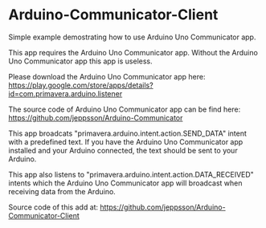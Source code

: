 Arduino-Communicator-Client
===========================

Simple example demostrating how to use Arduino Uno Communicator app.

This app requires the Arduino Uno Communicator app. Without the Arduino Uno Communicator app this app is useless.

Please download the Arduino Uno Communicator app here: https://play.google.com/store/apps/details?id=com.primavera.arduino.listener

The source code of Arduino Uno Communicator app can be find here: https://github.com/jeppsson/Arduino-Communicator

This app broadcats "primavera.arduino.intent.action.SEND_DATA" intent with a predefined text. If you have the Arduino Uno Communicator app installed and your Arduino connected, the text should be sent to your Arduino.

This app also listens to "primavera.arduino.intent.action.DATA_RECEIVED" intents which the Arduino Uno Communicator app will broadcast when receiving data from the Arduino.

Source code of this add at: https://github.com/jeppsson/Arduino-Communicator-Client
